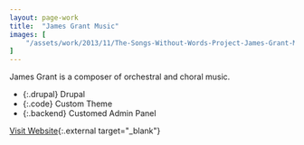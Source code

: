 ```yaml
---
layout: page-work
title:  "James Grant Music"
images: [
	"/assets/work/2013/11/The-Songs-Without-Words-Project-James-Grant-Music-2014-04-04-09-49-43.png"
]
---
```


James Grant is a composer of orchestral and choral music.

* {:.drupal} Drupal
* {:.code} Custom Theme
* {:.backend} Customed Admin Panel

[Visit Website](http://jamesgrantmusic.com){:.external target="_blank"}
